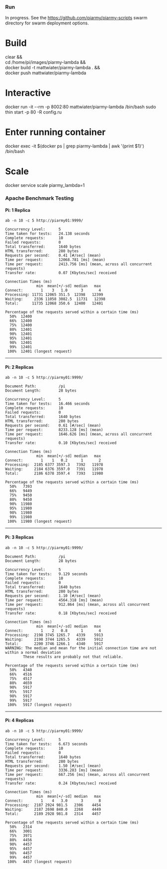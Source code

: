 ### Run
In progress. See the https://github.com/piarmy/piarmy-scripts swarm directory for swarm deployment options.

# Build
clear && \
  cd /home/pi/images/piarmy-lambda && \
  docker build -t mattwiater/piarmy-lambda . && \
  docker push mattwiater/piarmy-lambda

# Interactive
docker run -it --rm -p 8002:80 mattwiater/piarmy-lambda /bin/bash
sudo thin start -p 80 -R config.ru

# Enter running container
docker exec -it $(docker ps | grep piarmy-lambda | awk '{print $1}') /bin/bash

# Scale
docker service scale piarmy_lambda=1

### Apache Benchmark Testing

#### Pi: 1 Replica

```
ab -n 10 -c 5 http://piarmy01:9999/
```

```
Concurrency Level:      5
Time taken for tests:   24.138 seconds
Complete requests:      10
Failed requests:        0
Total transferred:      1640 bytes
HTML transferred:       280 bytes
Requests per second:    0.41 [#/sec] (mean)
Time per request:       12068.781 [ms] (mean)
Time per request:       2413.756 [ms] (mean, across all concurrent requests)
Transfer rate:          0.07 [Kbytes/sec] received

Connection Times (ms)
              min  mean[+/-sd] median   max
Connect:        1    3   1.0      3       4
Processing: 11731 12065 351.5  12398   12399
Waiting:     2336 11058 3082.5  11731   12398
Total:      11735 12068 350.6  12400   12401

Percentage of the requests served within a certain time (ms)
  50%  12400
  66%  12400
  75%  12400
  80%  12401
  90%  12401
  95%  12401
  98%  12401
  99%  12401
 100%  12401 (longest request)
```

-----

#### Pi: 2 Replicas

```
ab -n 10 -c 5 http://piarmy01:9999/
```

```
Document Path:          /pi
Document Length:        28 bytes

Concurrency Level:      5
Time taken for tests:   16.466 seconds
Complete requests:      10
Failed requests:        0
Total transferred:      1640 bytes
HTML transferred:       280 bytes
Requests per second:    0.61 [#/sec] (mean)
Time per request:       8233.128 [ms] (mean)
Time per request:       1646.626 [ms] (mean, across all concurrent requests)
Transfer rate:          0.10 [Kbytes/sec] received

Connection Times (ms)
              min  mean[+/-sd] median   max
Connect:        1    1   0.2      1       2
Processing:  2185 6377 3597.3   7392   11978
Waiting:     2184 6376 3597.0   7391   11978
Total:       2186 6378 3597.4   7393   11980

Percentage of the requests served within a certain time (ms)
  50%   7393
  66%   9449
  75%   9450
  80%   9450
  90%  11980
  95%  11980
  98%  11980
  99%  11980
 100%  11980 (longest request)

```

-----

#### Pi: 3 Replicas

```
ab -n 10 -c 5 http://piarmy01:9999/
```

```
Document Path:          /pi
Document Length:        28 bytes

Concurrency Level:      5
Time taken for tests:   9.129 seconds
Complete requests:      10
Failed requests:        0
Total transferred:      1640 bytes
HTML transferred:       280 bytes
Requests per second:    1.10 [#/sec] (mean)
Time per request:       4564.318 [ms] (mean)
Time per request:       912.864 [ms] (mean, across all concurrent requests)
Transfer rate:          0.18 [Kbytes/sec] received

Connection Times (ms)
              min  mean[+/-sd] median   max
Connect:        1    2   0.8      1       4
Processing:  2198 3745 1265.7   4339    5913
Waiting:     2198 3744 1265.5   4339    5912
Total:       2200 3746 1266.1   4340    5917
WARNING: The median and mean for the initial connection time are not within a normal deviation
        These results are probably not that reliable.

Percentage of the requests served within a certain time (ms)
  50%   4340
  66%   4516
  75%   4517
  80%   4659
  90%   5917
  95%   5917
  98%   5917
  99%   5917
 100%   5917 (longest request)
```

-----

#### Pi: 4 Replicas

```
ab -n 10 -c 5 http://piarmy01:9999/
```

```
Concurrency Level:      5
Time taken for tests:   6.673 seconds
Complete requests:      10
Failed requests:        0
Total transferred:      1640 bytes
HTML transferred:       280 bytes
Requests per second:    1.50 [#/sec] (mean)
Time per request:       3336.283 [ms] (mean)
Time per request:       667.256 [ms] (mean, across all concurrent requests)
Transfer rate:          0.24 [Kbytes/sec] received

Connection Times (ms)
              min  mean[+/-sd] median   max
Connect:        1    4   3.0      3       8
Processing:  2187 2924 981.5   2306    4454
Waiting:     2187 2698 840.0   2268    4449
Total:       2189 2928 981.8   2314    4457

Percentage of the requests served within a certain time (ms)
  50%   2314
  66%   3001
  75%   3971
  80%   4456
  90%   4457
  95%   4457
  98%   4457
  99%   4457
 100%   4457 (longest request)

```
